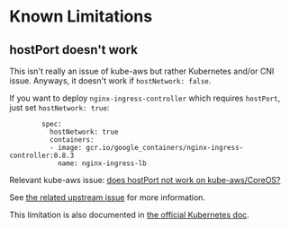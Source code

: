 # Known Limitations

## hostPort doesn't work

This isn't really an issue of kube-aws but rather Kubernetes and/or CNI issue.
Anyways, it doesn't work if `hostNetwork: false`.

If you want to deploy `nginx-ingress-controller` which requires `hostPort`, just set `hostNetwork: true`:

```
        spec:
          hostNetwork: true
          containers:
          - image: gcr.io/google_containers/nginx-ingress-controller:0.8.3
            name: nginx-ingress-lb
```

Relevant kube-aws issue: [does hostPort not work on kube-aws/CoreOS?](https://github.com/coreos/kube-aws/issues/91)

See [the related upstream issue](https://github.com/kubernetes/kubernetes/issues/23920#issuecomment-254918942) for more information.

This limitation is also documented in [the official Kubernetes doc](http://kubernetes.io/docs/admin/network-plugins/#cni).
